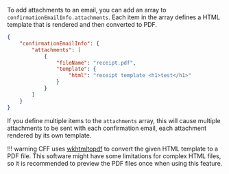 To add attachments to an email, you can add an array to `confirmationEmailInfo.attachments`. Each item in the array defines a HTML template that is rendered and then converted to PDF.

```json
{
    "confirmationEmailInfo": {
        "attachments": [
            {
                "fileName": "receipt.pdf",
                "template": {
                    "html": "receipt template <h1>test</h1>"
                }
            }
        ]
    }
}
```

If you define multiple items to the `attachments` array, this will cause multiple attachments to be sent with each confirmation email, each attachment rendered by its own template.

!!! warning
    CFF uses [wkhtmltopdf](https://wkhtmltopdf.org/) to convert the given HTML template to a PDF file. This software might have some limitations for complex HTML files, so it is recommended to preview the PDF files once when using this feature.